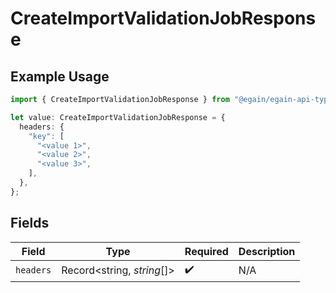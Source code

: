 # CreateImportValidationJobResponse

## Example Usage

```typescript
import { CreateImportValidationJobResponse } from "@egain/egain-api-typescript/models/operations";

let value: CreateImportValidationJobResponse = {
  headers: {
    "key": [
      "<value 1>",
      "<value 2>",
      "<value 3>",
    ],
  },
};
```

## Fields

| Field                      | Type                       | Required                   | Description                |
| -------------------------- | -------------------------- | -------------------------- | -------------------------- |
| `headers`                  | Record<string, *string*[]> | :heavy_check_mark:         | N/A                        |